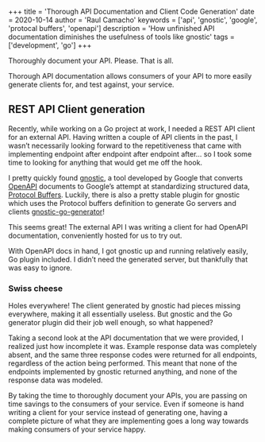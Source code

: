 +++
title = 'Thorough API Documentation and Client Code Generation'
date = 2020-10-14
author = 'Raul Camacho'
keywords = ['api', 'gnostic', 'google', 'protocal buffers', 'openapi']
description = 'How unfinished API documentation diminishes the usefulness of tools like gnostic'
tags = ['development', 'go']
+++

Thoroughly document your API. Please. That is all.

Thorough API documentation allows consumers of your API to more easily generate clients for, and test against, your service.

## REST API Client generation
Recently, while working on a Go project at work, I needed a REST API client for an external API. Having written a couple of API clients in the past, I wasn’t necessarily looking forward to the repetitiveness that came with implementing endpoint after endpoint after endpoint after… so I took some time to looking for anything that would get me off the hook.

I pretty quickly found [gnostic](https://github.com/googleapis/gnostic), a tool developed by Google that converts [OpenAPI](https://github.com/OAI/OpenAPI-Specification)  documents to Google’s attempt at standardizing structured data, [Protocol Buffers](https://developers.google.com/protocol-buffers/). Luckily, there is also a pretty stable plugin for gnostic which uses the Protocol buffers definition to generate Go servers and clients [gnostic-go-generator](https://github.com/googleapis/gnostic-go-generator)!

This seems great! The external API I was writing a client for had OpenAPI documentation, conveniently hosted for us to try out.

With OpenAPI docs in hand, I got gnostic up and running relatively easily, Go plugin included. I didn’t need the generated server, but thankfully that was easy to ignore.

### Swiss cheese
Holes everywhere! The client generated by gnostic had pieces missing everywhere, making it all essentially useless. But gnostic and the Go generator plugin did their job well enough, so what happened?

Taking a second look at the API documentation that we were provided, I realized just how incomplete it was. Example response data was completely absent, and the same three response codes were returned for all endpoints, regardless of the action being performed. This meant that none of the endpoints implemented by gnostic returned anything, and none of the response data was modeled.

By taking the time to thoroughly document your APIs, you are passing on time savings to the consumers of your service. Even if someone is hand writing a client for your service instead of generating one, having a complete picture of what they are implementing goes a long way towards making consumers of your service happy.
